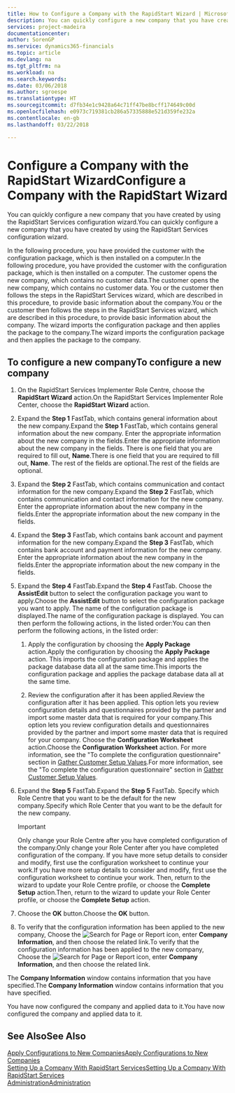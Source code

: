```yaml
---
title: How to Configure a Company with the RapidStart Wizard | Microsoft Docs
description: You can quickly configure a new company that you have created by using the RapidStart Services configuration wizard.
services: project-madeira
documentationcenter: 
author: SorenGP
ms.service: dynamics365-financials
ms.topic: article
ms.devlang: na
ms.tgt_pltfrm: na
ms.workload: na
ms.search.keywords: 
ms.date: 03/06/2018
ms.author: sgroespe
ms.translationtype: HT
ms.sourcegitcommit: d7fb34e1c9428a64c71ff47be8bcff174649c00d
ms.openlocfilehash: e0973c719381cb286a57335888e521d359fe232a
ms.contentlocale: en-gb
ms.lasthandoff: 03/22/2018

---
```

# <a name="configure-a-company-with-the-rapidstart-wizard"></a><span data-ttu-id="e6bbd-103">Configure a Company with the RapidStart Wizard</span><span class="sxs-lookup"><span data-stu-id="e6bbd-103">Configure a Company with the RapidStart Wizard</span></span>
<span data-ttu-id="e6bbd-104">You can quickly configure a new company that you have created by using the RapidStart Services configuration wizard.</span><span class="sxs-lookup"><span data-stu-id="e6bbd-104">You can quickly configure a new company that you have created by using the RapidStart Services configuration wizard.</span></span>

<span data-ttu-id="e6bbd-105">In the following procedure, you have provided the customer with the configuration package, which is then installed on a computer.</span><span class="sxs-lookup"><span data-stu-id="e6bbd-105">In the following procedure, you have provided the customer with the configuration package, which is then installed on a computer.</span></span> <span data-ttu-id="e6bbd-106">The customer opens the new company, which contains no customer data.</span><span class="sxs-lookup"><span data-stu-id="e6bbd-106">The customer opens the new company, which contains no customer data.</span></span> <span data-ttu-id="e6bbd-107">You or the customer then follows the steps in the RapidStart Services wizard, which are described in this procedure, to provide basic information about the company.</span><span class="sxs-lookup"><span data-stu-id="e6bbd-107">You or the customer then follows the steps in the RapidStart Services wizard, which are described in this procedure, to provide basic information about the company.</span></span> <span data-ttu-id="e6bbd-108">The wizard imports the configuration package and then applies the package to the company.</span><span class="sxs-lookup"><span data-stu-id="e6bbd-108">The wizard imports the configuration package and then applies the package to the company.</span></span>  

## <a name="to-configure-a-new-company"></a><span data-ttu-id="e6bbd-109">To configure a new company</span><span class="sxs-lookup"><span data-stu-id="e6bbd-109">To configure a new company</span></span>  
1. <span data-ttu-id="e6bbd-110">On the RapidStart Services Implementer Role Centre, choose the **RapidStart Wizard** action.</span><span class="sxs-lookup"><span data-stu-id="e6bbd-110">On the RapidStart Services Implementer Role Center, choose the **RapidStart Wizard** action.</span></span>  
2. <span data-ttu-id="e6bbd-111">Expand the **Step 1** FastTab, which contains general information about the new company.</span><span class="sxs-lookup"><span data-stu-id="e6bbd-111">Expand the **Step 1** FastTab, which contains general information about the new company.</span></span> <span data-ttu-id="e6bbd-112">Enter the appropriate information about the new company in the fields.</span><span class="sxs-lookup"><span data-stu-id="e6bbd-112">Enter the appropriate information about the new company in the fields.</span></span> <span data-ttu-id="e6bbd-113">There is one field that you are required to fill out, **Name**.</span><span class="sxs-lookup"><span data-stu-id="e6bbd-113">There is one field that you are required to fill out, **Name**.</span></span> <span data-ttu-id="e6bbd-114">The rest of the fields are optional.</span><span class="sxs-lookup"><span data-stu-id="e6bbd-114">The rest of the fields are optional.</span></span>  
3. <span data-ttu-id="e6bbd-115">Expand the **Step 2** FastTab, which contains communication and contact information for the new company.</span><span class="sxs-lookup"><span data-stu-id="e6bbd-115">Expand the **Step 2** FastTab, which contains communication and contact information for the new company.</span></span> <span data-ttu-id="e6bbd-116">Enter the appropriate information about the new company in the fields.</span><span class="sxs-lookup"><span data-stu-id="e6bbd-116">Enter the appropriate information about the new company in the fields.</span></span>
4. <span data-ttu-id="e6bbd-117">Expand the **Step 3** FastTab, which contains bank account and payment information for the new company.</span><span class="sxs-lookup"><span data-stu-id="e6bbd-117">Expand the **Step 3** FastTab, which contains bank account and payment information for the new company.</span></span> <span data-ttu-id="e6bbd-118">Enter the appropriate information about the new company in the fields.</span><span class="sxs-lookup"><span data-stu-id="e6bbd-118">Enter the appropriate information about the new company in the fields.</span></span>  
5. <span data-ttu-id="e6bbd-119">Expand the **Step 4** FastTab.</span><span class="sxs-lookup"><span data-stu-id="e6bbd-119">Expand the **Step 4** FastTab.</span></span> <span data-ttu-id="e6bbd-120">Choose the **AssistEdit** button to select the configuration package you want to apply.</span><span class="sxs-lookup"><span data-stu-id="e6bbd-120">Choose the **AssistEdit** button to select the configuration package you want to apply.</span></span> <span data-ttu-id="e6bbd-121">The name of the configuration package is displayed.</span><span class="sxs-lookup"><span data-stu-id="e6bbd-121">The name of the configuration package is displayed.</span></span> <span data-ttu-id="e6bbd-122">You can then perform the following actions, in the listed order:</span><span class="sxs-lookup"><span data-stu-id="e6bbd-122">You can then perform the following actions, in the listed order:</span></span>  

    1. <span data-ttu-id="e6bbd-123">Apply the configuration by choosing the **Apply Package** action.</span><span class="sxs-lookup"><span data-stu-id="e6bbd-123">Apply the configuration by choosing the **Apply Package** action.</span></span> <span data-ttu-id="e6bbd-124">This imports the configuration package and applies the package database data all at the same time.</span><span class="sxs-lookup"><span data-stu-id="e6bbd-124">This imports the configuration package and applies the package database data all at the same time.</span></span>  

    2. <span data-ttu-id="e6bbd-125">Review the configuration after it has been applied.</span><span class="sxs-lookup"><span data-stu-id="e6bbd-125">Review the configuration after it has been applied.</span></span> <span data-ttu-id="e6bbd-126">This option lets you review configuration details and questionnaires provided by the partner and import some master data that is required for your company.</span><span class="sxs-lookup"><span data-stu-id="e6bbd-126">This option lets you review configuration details and questionnaires provided by the partner and import some master data that is required for your company.</span></span> <span data-ttu-id="e6bbd-127">Choose the **Configuration Worksheet** action.</span><span class="sxs-lookup"><span data-stu-id="e6bbd-127">Choose the **Configuration Worksheet** action.</span></span> <span data-ttu-id="e6bbd-128">For more information, see the "To complete the configuration questionnaire" section in [Gather Customer Setup Values](admin-gather-customer-setup-values.md).</span><span class="sxs-lookup"><span data-stu-id="e6bbd-128">For more information, see the "To complete the configuration questionnaire" section in [Gather Customer Setup Values](admin-gather-customer-setup-values.md).</span></span>  

6. <span data-ttu-id="e6bbd-129">Expand the **Step 5** FastTab.</span><span class="sxs-lookup"><span data-stu-id="e6bbd-129">Expand the **Step 5** FastTab.</span></span> <span data-ttu-id="e6bbd-130">Specify which Role Centre that you want to be the default for the new company.</span><span class="sxs-lookup"><span data-stu-id="e6bbd-130">Specify which Role Center that you want to be the default for the new company.</span></span>  

    > [!IMPORTANT]  
    >  <span data-ttu-id="e6bbd-131">Only change your Role Centre after you have completed configuration of the company.</span><span class="sxs-lookup"><span data-stu-id="e6bbd-131">Only change your Role Center after you have completed configuration of the company.</span></span> <span data-ttu-id="e6bbd-132">If you have more setup details to consider and modify, first use the configuration worksheet to continue your work.</span><span class="sxs-lookup"><span data-stu-id="e6bbd-132">If you have more setup details to consider and modify, first use the configuration worksheet to continue your work.</span></span> <span data-ttu-id="e6bbd-133">Then, return to the wizard to update your Role Centre profile, or choose the **Complete Setup** action.</span><span class="sxs-lookup"><span data-stu-id="e6bbd-133">Then, return to the wizard to update your Role Center profile, or choose the **Complete Setup** action.</span></span>

7. <span data-ttu-id="e6bbd-134">Choose the **OK** button.</span><span class="sxs-lookup"><span data-stu-id="e6bbd-134">Choose the **OK** button.</span></span>  
8. <span data-ttu-id="e6bbd-135">To verify that the configuration information has been applied to the new company, Choose the ![Search for Page or Report](media/ui-search/search_small.png "Search for Page or Report icon") icon, enter **Company Information**, and then choose the related link.</span><span class="sxs-lookup"><span data-stu-id="e6bbd-135">To verify that the configuration information has been applied to the new company, Choose the ![Search for Page or Report](media/ui-search/search_small.png "Search for Page or Report icon") icon, enter **Company Information**, and then choose the related link.</span></span>

<span data-ttu-id="e6bbd-136">The **Company Information** window contains information that you have specified.</span><span class="sxs-lookup"><span data-stu-id="e6bbd-136">The **Company Information** window contains information that you have specified.</span></span>   

<span data-ttu-id="e6bbd-137">You have now configured the company and applied data to it.</span><span class="sxs-lookup"><span data-stu-id="e6bbd-137">You have now configured the company and applied data to it.</span></span>  

## <a name="see-also"></a><span data-ttu-id="e6bbd-138">See Also</span><span class="sxs-lookup"><span data-stu-id="e6bbd-138">See Also</span></span>  
[<span data-ttu-id="e6bbd-139">Apply Configurations to New Companies</span><span class="sxs-lookup"><span data-stu-id="e6bbd-139">Apply Configurations to New Companies</span></span>](admin-apply-configuration-to-new-companies.md)  
[<span data-ttu-id="e6bbd-140">Setting Up a Company With RapidStart Services</span><span class="sxs-lookup"><span data-stu-id="e6bbd-140">Setting Up a Company With RapidStart Services</span></span>](admin-set-up-a-company-with-rapidstart.md)  
[<span data-ttu-id="e6bbd-141">Administration</span><span class="sxs-lookup"><span data-stu-id="e6bbd-141">Administration</span></span>](admin-setup-and-administration.md)

